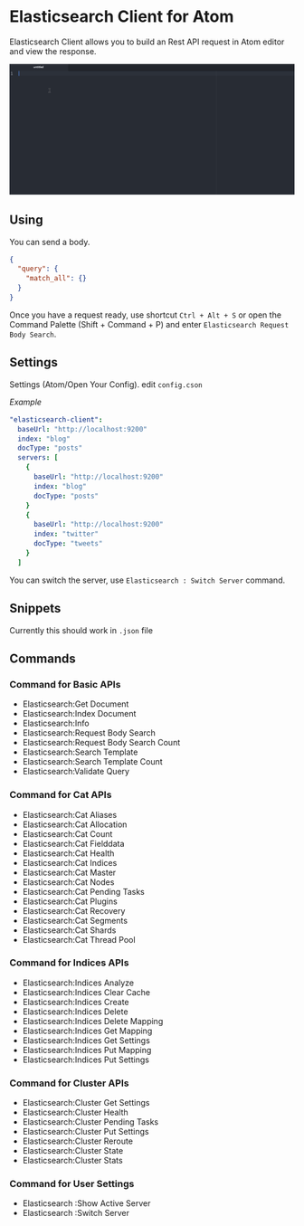 # Elasticsearch Client for Atom

Elasticsearch Client allows you to build an Rest API request in Atom editor and view the response.

![overview](https://raw.githubusercontent.com/KunihikoKido/atom-elasticsearch-client/master/overview.gif)

## Using
You can send a body.

```json
{
  "query": {
    "match_all": {}
  }
}
```

Once you have a request ready, use shortcut ``Ctrl + Alt + S`` or open the Command Palette (Shift + Command + P) and enter ``Elasticsearch Request Body Search``.

## Settings
Settings (Atom/Open Your Config). edit ``config.cson``

*Example*
```yaml
"elasticsearch-client":
  baseUrl: "http://localhost:9200"
  index: "blog"
  docType: "posts"
  servers: [
    {
      baseUrl: "http://localhost:9200"
      index: "blog"
      docType: "posts"
    }
    {
      baseUrl: "http://localhost:9200"
      index: "twitter"
      docType: "tweets"
    }
  ]
```

You can switch the server, use ``Elasticsearch : Switch Server`` command.

## Snippets
Currently this should work in ``.json`` file

## Commands

### Command for Basic APIs

* Elasticsearch:Get Document
* Elasticsearch:Index Document
* Elasticsearch:Info
* Elasticsearch:Request Body Search
* Elasticsearch:Request Body Search Count
* Elasticsearch:Search Template
* Elasticsearch:Search Template Count
* Elasticsearch:Validate Query


### Command for Cat APIs

* Elasticsearch:Cat Aliases
* Elasticsearch:Cat Allocation
* Elasticsearch:Cat Count
* Elasticsearch:Cat Fielddata
* Elasticsearch:Cat Health
* Elasticsearch:Cat Indices
* Elasticsearch:Cat Master
* Elasticsearch:Cat Nodes
* Elasticsearch:Cat Pending Tasks
* Elasticsearch:Cat Plugins
* Elasticsearch:Cat Recovery
* Elasticsearch:Cat Segments
* Elasticsearch:Cat Shards
* Elasticsearch:Cat Thread Pool

### Command for Indices APIs

* Elasticsearch:Indices Analyze
* Elasticsearch:Indices Clear Cache
* Elasticsearch:Indices Create
* Elasticsearch:Indices Delete
* Elasticsearch:Indices Delete Mapping
* Elasticsearch:Indices Get Mapping
* Elasticsearch:Indices Get Settings
* Elasticsearch:Indices Put Mapping
* Elasticsearch:Indices Put Settings

### Command for Cluster APIs

* Elasticsearch:Cluster Get Settings
* Elasticsearch:Cluster Health
* Elasticsearch:Cluster Pending Tasks
* Elasticsearch:Cluster Put Settings
* Elasticsearch:Cluster Reroute
* Elasticsearch:Cluster State
* Elasticsearch:Cluster Stats

### Command for User Settings

* Elasticsearch :Show Active Server
* Elasticsearch :Switch Server
